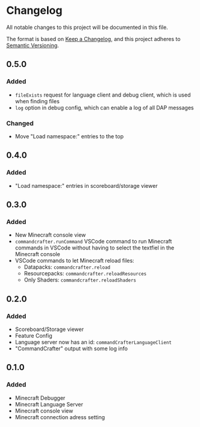 # Changelog

All notable changes to this project will be documented in this file.

The format is based on [Keep a Changelog](https://keepachangelog.com/en/1.1.0/),
and this project adheres to [Semantic Versioning](https://semver.org/spec/v2.0.0.html).

## 0.5.0

### Added
- `fileExists` request for language client and debug client, which is used when finding files
- `log` option in debug config, which can enable a log of all DAP messages

### Changed
- Move "Load namespace:" entries to the top

## 0.4.0

### Added

- "Load namespace:" entries in scoreboard/storage viewer

## 0.3.0

### Added

- New Minecraft console view
- `commandcrafter.runCommand` VSCode command to run Minecraft commands in VSCode without having to select the textfiel in the Minecraft console
- VSCode commands to let Minecraft reload files:
    - Datapacks: `commandcrafter.reload`
    - Resourcepacks: `commandcrafter.reloadResources`
    - Only Shaders: `commandcrafter.reloadShaders`

## 0.2.0

### Added

- Scoreboard/Storage viewer
- Feature Config
- Language server now has an id: `commandCrafterLanguageClient`
- "CommandCrafter" output with some log info

## 0.1.0

### Added

- Minecraft Debugger
- Minecraft Language Server
- Minecraft console view
- Minecraft connection adress setting
    